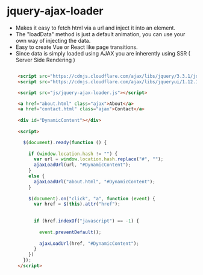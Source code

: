 # jquery-ajax-loader
- Makes it easy to fetch html via a url and inject it into an element.
- The  "loadData" method is just a default animation, you can use your own way of injecting the data.
- Easy to create Vue or React like page transitions.
- Since data is simply loaded using AJAX you are inherently using SSR ( Server Side Rendering )


```html

    <script src="https://cdnjs.cloudflare.com/ajax/libs/jquery/3.3.1/jquery.min.js"></script>
    <script src="https://cdnjs.cloudflare.com/ajax/libs/jqueryui/1.12.1/jquery-ui.min.js"></script>

    <script src="js/jquery-ajax-loader.js"></script>  

    <a href="about.html" class="ajax">About</a>
    <a href="contact.html" class="ajax">Contact</a>	
    
    <div id="DynamicContent"></div>
    
    <script>

      $(document).ready(function () {
    
        if (window.location.hash != "") {
          var url = window.location.hash.replace("#", "");
          ajaxLoadUrl(url, "#DynamicContent");
        }
        else {
          ajaxLoadUrl("about.html", "#DynamicContent");
        }
    
        $(document).on("click", "a", function (event) {
          var href = $(this).attr("href");			
    
              
          if (href.indexOf("javascript") == -1) {
    
            event.preventDefault();
    
            ajaxLoadUrl(href, "#DynamicContent");
          }
        })
      });
    </script>



```

